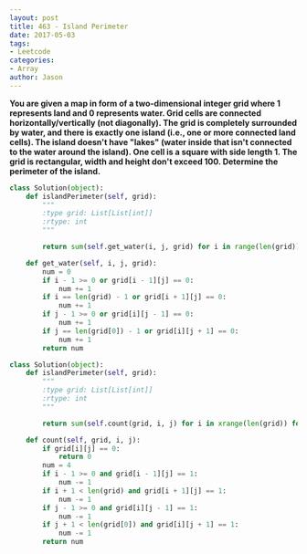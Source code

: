 ```yaml
---
layout: post
title: 463 - Island Perimeter
date: 2017-05-03
tags:
- Leetcode
categories:
- Array
author: Jason
---
```

**You are given a map in form of a two-dimensional integer grid where 1 represents land and 0 represents water. Grid cells are connected horizontally/vertically (not diagonally). The grid is completely surrounded by water, and there is exactly one island (i.e., one or more connected land cells). The island doesn't have "lakes" (water inside that isn't connected to the water around the island). One cell is a square with side length 1. The grid is rectangular, width and height don't exceed 100. Determine the perimeter of the island.**

```python
class Solution(object):
    def islandPerimeter(self, grid):
        """
        :type grid: List[List[int]]
        :rtype: int
        """

        return sum(self.get_water(i, j, grid) for i in range(len(grid)) for j in range(len(grid[0])) if grid[i][j])

    def get_water(self, i, j, grid):
        num = 0
        if i - 1 >= 0 or grid[i - 1][j] == 0:
            num += 1
        if i == len(grid) - 1 or grid[i + 1][j] == 0:
            num += 1
        if j - 1 >= 0 or grid[i][j - 1] == 0:
            num += 1
        if j == len(grid[0]) - 1 or grid[i][j + 1] == 0:
            num += 1
        return num
```

``` python
class Solution(object):
    def islandPerimeter(self, grid):
        """
        :type grid: List[List[int]]
        :rtype: int
        """

        return sum(self.count(grid, i, j) for i in xrange(len(grid)) for j in xrange(len(grid[0])))

    def count(self, grid, i, j):
        if grid[i][j] == 0:
            return 0
        num = 4
        if i - 1 >= 0 and grid[i - 1][j] == 1:
            num -= 1
        if i + 1 < len(grid) and grid[i + 1][j] == 1:
            num -= 1
        if j - 1 >= 0 and grid[i][j - 1] == 1:
            num -= 1
        if j + 1 < len(grid[0]) and grid[i][j + 1] == 1:
            num -= 1
        return num
```
